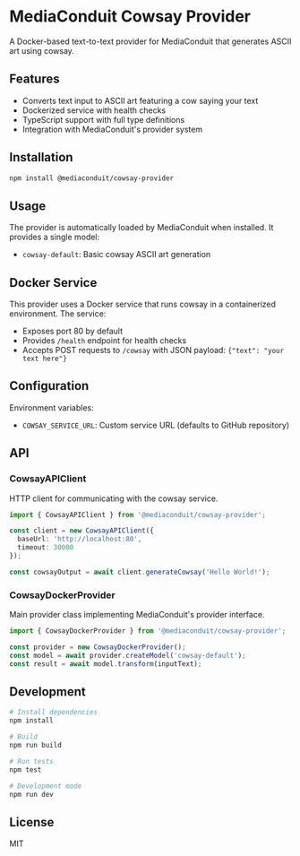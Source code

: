 # MediaConduit Cowsay Provider

A Docker-based text-to-text provider for MediaConduit that generates ASCII art using cowsay.

## Features

- Converts text input to ASCII art featuring a cow saying your text
- Dockerized service with health checks
- TypeScript support with full type definitions
- Integration with MediaConduit's provider system

## Installation

```bash
npm install @mediaconduit/cowsay-provider
```

## Usage

The provider is automatically loaded by MediaConduit when installed. It provides a single model:

- `cowsay-default`: Basic cowsay ASCII art generation

## Docker Service

This provider uses a Docker service that runs cowsay in a containerized environment. The service:

- Exposes port 80 by default
- Provides `/health` endpoint for health checks
- Accepts POST requests to `/cowsay` with JSON payload: `{"text": "your text here"}`

## Configuration

Environment variables:
- `COWSAY_SERVICE_URL`: Custom service URL (defaults to GitHub repository)

## API

### CowsayAPIClient

HTTP client for communicating with the cowsay service.

```typescript
import { CowsayAPIClient } from '@mediaconduit/cowsay-provider';

const client = new CowsayAPIClient({
  baseUrl: 'http://localhost:80',
  timeout: 30000
});

const cowsayOutput = await client.generateCowsay('Hello World!');
```

### CowsayDockerProvider

Main provider class implementing MediaConduit's provider interface.

```typescript
import { CowsayDockerProvider } from '@mediaconduit/cowsay-provider';

const provider = new CowsayDockerProvider();
const model = await provider.createModel('cowsay-default');
const result = await model.transform(inputText);
```

## Development

```bash
# Install dependencies
npm install

# Build
npm run build

# Run tests
npm test

# Development mode
npm run dev
```

## License

MIT
